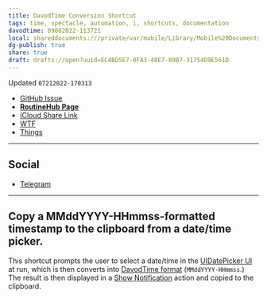 ```yaml
---
title: DavodTime Conversion Shortcut
tags: time, spectacle, automation, i, shortcuts, documentation
davodtime: 09082022-113721
local: shareddocuments:///private/var/mobile/Library/Mobile%20Documents/iCloud~md~obsidian/Documents/OBSHIDDIAN/drafts/EC4BD5E7-0FA3-48E7-89B7-31754D9E561D.md
dg-publish: true
share: true
draft: drafts://open?uuid=EC4BD5E7-0FA3-48E7-89B7-31754D9E561D
---
```

Updated `07212022-170313`

- [GitHub Issue](https://github.com/extratone/i/issues/225)
- [**RoutineHub Page**](https://routinehub.co/shortcut/12603/)
- [iCloud Share Link](https://www.icloud.com/shortcuts/a2a63095005b43d480906fa74688e7e0)
- [WTF](https://davidblue.wtf/drafts/EC4BD5E7-0FA3-48E7-89B7-31754D9E561D.html)
- [Things](things:///show?id=7kA5QJE3dyRNRcPfJPvBw8)

---

## Social

- [Telegram](https://t.me/extratone/12351)

---

## Copy a MMddYYYY-HHmmss-formatted timestamp to the clipboard from a date/time picker.

This shortcut prompts the user to select a date/time in the [UIDatePicker UI](https://www.andyibanez.com/posts/new-uidatepicker-ios14/) at run, which is then converts into [DavodTime format](https://github.com/extratone/bilge/wiki/DavodTime) (`MMddYYYY-HHmmss`.) The result is then displayed in a [Show Notification](https://www.matthewcassinelli.com/actions/show-notification/) action and copied to the clipboard.
